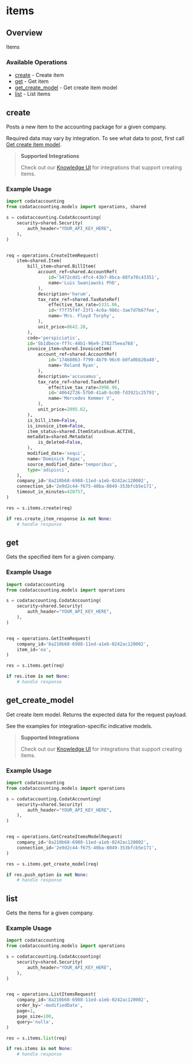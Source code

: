 # items

## Overview

Items

### Available Operations

* [create](#create) - Create item
* [get](#get) - Get item
* [get_create_model](#get_create_model) - Get create item model
* [list](#list) - List items

## create

Posts a new item to the accounting package for a given company.

Required data may vary by integration. To see what data to post, first call [Get create item model](https://docs.codat.io/accounting-api#/operations/get-create-items-model).

> **Supported Integrations**
> 
> Check out our [Knowledge UI](https://knowledge.codat.io/supported-features/accounting?view=tab-by-data-type&dataType=items) for integrations that support creating items.

### Example Usage

```python
import codataccounting
from codataccounting.models import operations, shared

s = codataccounting.CodatAccounting(
    security=shared.Security(
        auth_header="YOUR_API_KEY_HERE",
    ),
)


req = operations.CreateItemRequest(
    item=shared.Item(
        bill_item=shared.BillItem(
            account_ref=shared.AccountRef(
                id='5472cdd1-4fc4-43b7-8bca-88fa70c43351',
                name='Luis Swaniawski PhD',
            ),
            description='harum',
            tax_rate_ref=shared.TaxRateRef(
                effective_tax_rate=5331.06,
                id='f7f75f4f-23f1-4c0a-986c-3ae7d7b67fee',
                name='Mrs. Floyd Torphy',
            ),
            unit_price=8642.28,
        ),
        code='perspiciatis',
        id='5b1dbece-ff7c-44b1-96e9-278275eea768',
        invoice_item=shared.InvoiceItem(
            account_ref=shared.AccountRef(
                id='17468063-f799-4b79-96c0-b0fa0bb20a40',
                name='Roland Ryan',
            ),
            description='accusamus',
            tax_rate_ref=shared.TaxRateRef(
                effective_tax_rate=3996.96,
                id='40642726-57b0-41a0-bc08-fd3921c25793',
                name='Mercedes Kemmer V',
            ),
            unit_price=2095.62,
        ),
        is_bill_item=False,
        is_invoice_item=False,
        item_status=shared.ItemStatusEnum.ACTIVE,
        metadata=shared.Metadata(
            is_deleted=False,
        ),
        modified_date='sequi',
        name='Dominick Pagac',
        source_modified_date='temporibus',
        type='adipisci',
    ),
    company_id='8a210b68-6988-11ed-a1eb-0242ac120002',
    connection_id='2e9d2c44-f675-40ba-8049-353bfcb5e171',
    timeout_in_minutes=420757,
)

res = s.items.create(req)

if res.create_item_response is not None:
    # handle response
```

## get

Gets the specified item for a given company.

### Example Usage

```python
import codataccounting
from codataccounting.models import operations

s = codataccounting.CodatAccounting(
    security=shared.Security(
        auth_header="YOUR_API_KEY_HERE",
    ),
)


req = operations.GetItemRequest(
    company_id='8a210b68-6988-11ed-a1eb-0242ac120002',
    item_id='ea',
)

res = s.items.get(req)

if res.item is not None:
    # handle response
```

## get_create_model

Get create item model. Returns the expected data for the request payload.

See the examples for integration-specific indicative models.

> **Supported Integrations**
> 
> Check out our [Knowledge UI](https://knowledge.codat.io/supported-features/accounting?view=tab-by-data-type&dataType=items) for integrations that support creating items.

### Example Usage

```python
import codataccounting
from codataccounting.models import operations

s = codataccounting.CodatAccounting(
    security=shared.Security(
        auth_header="YOUR_API_KEY_HERE",
    ),
)


req = operations.GetCreateItemsModelRequest(
    company_id='8a210b68-6988-11ed-a1eb-0242ac120002',
    connection_id='2e9d2c44-f675-40ba-8049-353bfcb5e171',
)

res = s.items.get_create_model(req)

if res.push_option is not None:
    # handle response
```

## list

Gets the items for a given company.

### Example Usage

```python
import codataccounting
from codataccounting.models import operations

s = codataccounting.CodatAccounting(
    security=shared.Security(
        auth_header="YOUR_API_KEY_HERE",
    ),
)


req = operations.ListItemsRequest(
    company_id='8a210b68-6988-11ed-a1eb-0242ac120002',
    order_by='-modifiedDate',
    page=1,
    page_size=100,
    query='nulla',
)

res = s.items.list(req)

if res.items is not None:
    # handle response
```

